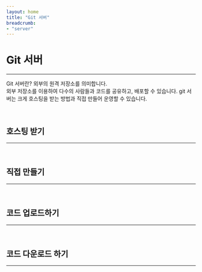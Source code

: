 ```yaml
---
layout: home
title: "Git 서버"
breadcrumb:
- "server"
---
```


# Git 서버
---
Git 서버란? 외부의 원격 저장소를 의미합니다.  
외부 저장소를 이용하여 다수의 사람들과 코드를 공유하고, 배포할 수 있습니다. git 서버는 크게 호스팅을 받는 방법과 직접 만들어 운영할 수 있습니다.

<br>

## 호스팅 받기
---

<br>

## 직접 만들기
---

<br>

## 코드 업로드하기
---

<br>

## 코드 다운로드 하기
---
